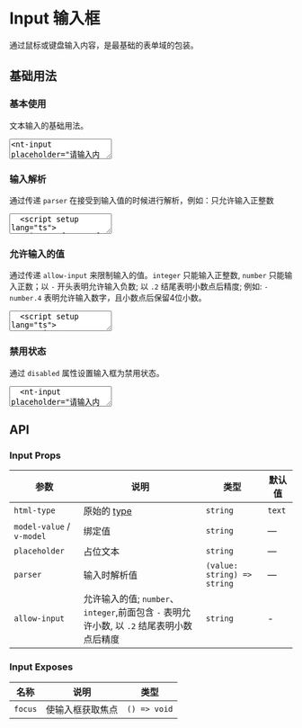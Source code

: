 # Input 输入框

通过鼠标或键盘输入内容，是最基础的表单域的包装。

## 基础用法

<script setup lang="ts">
  import { Input } from '../../src'
  import { ref } from 'vue'

  const inputInt = ref('')

  const input1 = ref('')
  const input2 = ref('')
  const input3 = ref('')

  function numericParse(value: string) {
    let val = parseInt(value, 10)
    if (Number.isNaN(val)) {
      val = ''
    } else {
      val = Math.abs(val)
    }
    return String(val);
  }
</script>

### 基本使用

文本输入的基础用法。

<ClientOnly><CodePreview>
<textarea lang="vue-html">
<nt-input placeholder="请输入内容"></nt-input>
</textarea>
</CodePreview></ClientOnly>

### 输入解析

通过传递 `parser` 在接受到输入值的时候进行解析，例如：只允许输入正整数

<ClientOnly>
  <CodePreview>
  <textarea lang="vue">
  <script setup lang="ts">
    import { Input } from '../../src';
    import { ref } from 'vue';
    //-
    const inputInt = ref('')
    //-
    function numericParse(value: string) {
      let val = parseInt(value, 10)
      if (Number.isNaN(val)) {
        val = ''
      } else {
        val = Math.abs(val)
      }
      return String(val);
    }
  </script>
  <template>
    <nt-input v-model="inputInt" placeholder="请输入正整数" :parser="numericParse"></nt-input>
  </template>
  </textarea>
  <template #preview>
    <Input v-model="inputInt" placeholder="请输入正整数" :parser="numericParse" />
  </template>
  </CodePreview>
</ClientOnly>

### 允许输入的值

通过传递 `allow-input` 来限制输入的值。`integer` 只能输入正整数, `number` 只能输入正数；以 `-` 开头表明允许输入负数; 以 `.2` 结尾表明小数点后精度; 例如: `-number.4` 表明允许输入数字，且小数点后保留4位小数。

<ClientOnly>
  <CodePreview>
  <textarea lang="vue" v-pre>
  <script setup lang="ts">
  </script>
  <template>
    <hr />
  </template>
  </textarea>
  <template #preview>
    <Input v-model="input1" placeholder="只能输入正整数" allow-input="integer" />
    <Input v-model="input2" placeholder="只能输入整数" allow-input="-integer" />
    <Input v-model="input3" placeholder="输入数字,保留2位小数" allow-input="-number.2" />
  </template>
  </CodePreview>
</ClientOnly>

### 禁用状态

通过 `disabled` 属性设置输入框为禁用状态。

<ClientOnly>
  <CodePreview>
  <textarea lang="vue-html">
  <nt-input placeholder="请输入内容" disabled></nt-input>
  </textarea>
  </CodePreview>
</ClientOnly>

## API

### Input Props

<!-- prettier-ignore -->
| 参数 | 说明 | 类型 | 默认值 |
| --- | --- | --- | --- |
| `html-type` | 原始的 [type](https://developer.mozilla.org/zh-CN/docs/Web/HTML/Element/input#input_%E7%B1%BB%E5%9E%8B) | `string` | `text` |
| `model-value` / `v-model` | 绑定值  | `string` | — |
| `placeholder` | 占位文本 | `string` | — |
| `parser` | 输入时解析值 | `(value: string) => string` | — |
| `allow-input` | 允许输入的值; `number`、`integer`,前面包含 `-` 表明允许小数, 以 `.2` 结尾表明小数点后精度 | `string` | - |

### Input Exposes

<!-- prettier-ignore -->
| 名称 | 说明 | 类型 |
| --- | --- | --- |
| `focus` | 使输入框获取焦点 | `() => void` |
